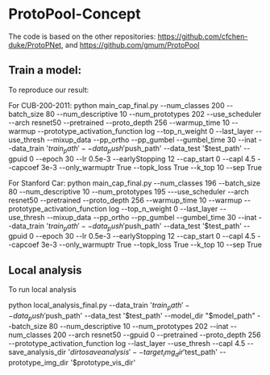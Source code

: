 # ProtoPool-Concept 

The code is based on the other repositories: https://github.com/cfchen-duke/ProtoPNet, and https://github.com/gmum/ProtoPool

## Train a model:
To reproduce our result:

For CUB-200-2011: python main_cap_final.py --num_classes 200 --batch_size 80 --num_descriptive 10 --num_prototypes 202 --use_scheduler --arch resnet50 --pretrained --proto_depth 256 --warmup_time 10 --warmup --prototype_activation_function log --top_n_weight 0 --last_layer --use_thresh --mixup_data --pp_ortho --pp_gumbel --gumbel_time 30 --inat --data_train '$train_path' --data_push '$push_path' --data_test '$test_path' --gpuid 0 --epoch 30 --lr 0.5e-3 --earlyStopping 12 --cap_start 0 --capl 4.5 --capcoef 3e-3 --only_warmuptr True --topk_loss True --k_top 10 --sep True

For Stanford Car: python main_cap_final.py --num_classes 196 --batch_size 80 --num_descriptive 10 --num_prototypes 195 ---use_scheduler --arch resnet50 --pretrained --proto_depth 256 --warmup_time 10 --warmup --prototype_activation_function log --top_n_weight 0 --last_layer --use_thresh --mixup_data --pp_ortho --pp_gumbel --gumbel_time 30 --inat --data_train '$train_path' --data_push '$push_path' --data_test '$test_path' --gpuid 0 --epoch 30 --lr 0.5e-3 --earlyStopping 12 --cap_start 0 --capl 4.5 --capcoef 3e-3 --only_warmuptr True --topk_loss True --k_top 10 --sep True


## Local analysis
To run local analysis

python local_analysis_final.py --data_train '$train_path' --data_push '$push_path' --data_test '$test_path' --model_dir "$model_path" --batch_size 80 --num_descriptive 10 --num_prototypes 202 --inat --num_classes 200 --arch resnet50 --gpuid 0 --pretrained --proto_depth 256 --prototype_activation_function log --last_layer --use_thresh --capl 4.5 --save_analysis_dir '$dir to save analysis' --target_img_dir '$test_path' --prototype_img_dir '$prototype_vis_dir'

